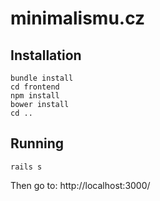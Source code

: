 # minimalismu.cz

## Installation

```
bundle install
cd frontend
npm install
bower install
cd ..
```

## Running

```
rails s
```

Then go to: http://localhost:3000/
